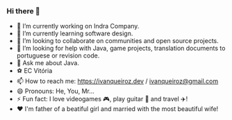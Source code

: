 ### Hi there 👋

- 🔭 I’m currently working on Indra Company.
- 🌱 I’m currently learning software design.
- 👯 I’m looking to collaborate on communities and open source projects.
- 🤔 I’m looking for help with Java, game projects, translation documents to portuguese or revision code.
- 💬 Ask me about Java.
- :soccer: EC Vitória
- 📫 How to reach me: https://ivanqueiroz.dev / ivanqueiroz@gmail.com
- 😄 Pronouns: He, You, Mr...
- ⚡ Fun fact: I love videogames :video_game:, play guitar :guitar: and travel :airplane:!
- :heart: I'm father of a beatiful girl and married with the most beautiful wife! 
